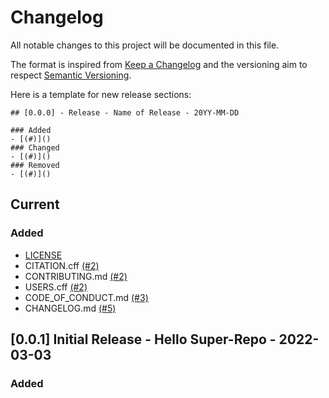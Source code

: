 # Changelog

All notable changes to this project will be documented in this file.

The format is inspired from [Keep a Changelog](http://keepachangelog.com/en/1.0.0/)
and the versioning aim to respect [Semantic Versioning](http://semver.org/spec/v2.0.0.html).

Here is a template for new release sections:
```
## [0.0.0] - Release - Name of Release - 20YY-MM-DD

### Added
- [(#)]()
### Changed
- [(#)]()
### Removed
- [(#)]()
```


## Current

### Added
- [LICENSE](https://github.com/rl-institut/super-repo/blob/main/LICENSE)
- CITATION.cff [(#2)](https://github.com/rl-institut/super-repo/pull/2)
- CONTRIBUTING.md [(#2)](https://github.com/rl-institut/super-repo/pull/2)
- USERS.cff [(#2)](https://github.com/rl-institut/super-repo/pull/2)
- CODE_OF_CONDUCT.md [(#3)](https://github.com/rl-institut/super-repo/pull/3)
- CHANGELOG.md [(#5)](https://github.com/rl-institut/super-repo/pull/5)


## [0.0.1] Initial Release - Hello Super-Repo - 2022-03-03

### Added

